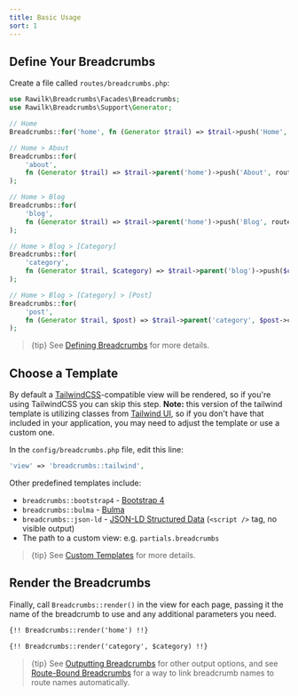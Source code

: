 ```yaml
---
title: Basic Usage
sort: 1
---
```


## Define Your Breadcrumbs

Create a file called `routes/breadcrumbs.php`:

```php
use Rawilk\Breadcrumbs\Facades\Breadcrumbs;
use Rawilk\Breadcrumbs\Support\Generator;

// Home
Breadcrumbs::for('home', fn (Generator $trail) => $trail->push('Home', route('home')));

// Home > About
Breadcrumbs::for(
    'about',
    fn (Generator $trail) => $trail->parent('home')->push('About', route('About'))
);

// Home > Blog
Breadcrumbs::for(
    'blog',
    fn (Generator $trail) => $trail->parent('home')->push('Blog', route('blog'))
);

// Home > Blog > [Category]
Breadcrumbs::for(
    'category',
    fn (Generator $trail, $category) => $trail->parent('blog')->push($category->title, route('category', $category->id))
);

// Home > Blog > [Category] > [Post]
Breadcrumbs::for(
    'post',
    fn (Generator $trail, $post) => $trail->parent('category', $post->category)->push($post->title, route('post', $post->id))
);
```

> {tip} See [Defining Breadcrumbs](/docs/laravel-breadcrumbs/{version}usage/defining-breadcrumbs) for more details.

## Choose a Template

By default a [TailwindCSS](https://tailwindui.com/components/application-ui/headings/page-headings#component-8a687a46760e105177d4a4ed39ae6d27)-compatible view will be rendered, so if you're using TailwindCSS you can skip this step.
**Note:** this version of the tailwind template is utilizing classes from [Tailwind UI](https://tailwindui.com/), so if you don't have that included in your application,
you may need to adjust the template or use a custom one.

In the `config/breadcrumbs.php` file, edit this line:

```php
'view' => 'breadcrumbs::tailwind',
```

Other predefined templates include:

- `breadcrumbs::bootstrap4` - [Bootstrap 4](https://getbootstrap.com/docs/4.0/components/breadcrumb/)
- `breadcrumbs::bulma` - [Bulma](https://bulma.io/documentation/components/breadcrumb/)
- `breadcrumbs::json-ld` - [JSON-LD Structured Data](https://developers.google.com/search/docs/data-types/breadcrumbs) (`<script />` tag, no visible output)
- The path to a custom view: e.g. `partials.breadcrumbs`

> {tip} See [Custom Templates](/docs/laravel-breadcrumbs/{version}usage/custom-templates) for more details.

## Render the Breadcrumbs

Finally, call `Breadcrumbs::render()` in the view for each page, passing it the name of the breadcrumb to use and any additional parameters you need.

```html
{!! Breadcrumbs::render('home') !!}

{!! Breadcrumbs::render('category', $category) !!}
```

> {tip} See [Outputting Breadcrumbs](/docs/laravel-breadcrumbs/{version}/usage/outputting-breadcrumbs) for other output options, and see
> [Route-Bound Breadcrumbs](/docs/laravel-breadcrumbs/{version}advanced-usage/route-bound-breadcrumbs) for a way to link
> breadcrumb names to route names automatically.
